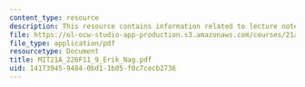 ```yaml
---
content_type: resource
description: This resource contains information related to lecture notes.
file: https://ol-ocw-studio-app-production.s3.amazonaws.com/courses/21a-226-ethnic-and-national-identity-fall-2011/1417394594840bd11b05f0c7cecb2736_MIT21A_226F11_9_Erik_Nag.pdf
file_type: application/pdf
resourcetype: Document
title: MIT21A_226F11_9_Erik_Nag.pdf
uid: 14173945-9484-0bd1-1b05-f0c7cecb2736
---
```

